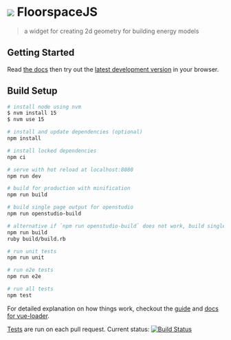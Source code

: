 # <img src="icons/favicon-32x32.png" /> FloorspaceJS

> a widget for creating 2d geometry for building energy models


## Getting Started

Read [the docs](https://nrel.github.io/floorspace.js/docs) then try out the [latest development version](https://nrel.github.io/floorspace.js/) in your browser.

## Build Setup

``` bash
# install node using nvm
$ nvm install 15
$ nvm use 15

# install and update dependencies (optional)
npm install

# install locked dependencies
npm ci

# serve with hot reload at localhost:8080
npm run dev

# build for production with minification
npm run build

# build single page output for openstudio
npm run openstudio-build

# alternative if `npm run openstudio-build` does not work, build single page output for openstudio
npm run build
ruby build/build.rb

# run unit tests
npm run unit

# run e2e tests
npm run e2e

# run all tests
npm test
```

For detailed explanation on how things work, checkout the [guide](http://vuejs-templates.github.io/webpack/) and [docs for vue-loader](http://vuejs.github.io/vue-loader).

[Tests](https://travis-ci.org/NREL/floorspace.js) are run on each pull request. Current status: [![Build Status](https://travis-ci.org/NREL/floorspace.js.svg?branch=develop)](https://travis-ci.org/NREL/floorspace.js)

